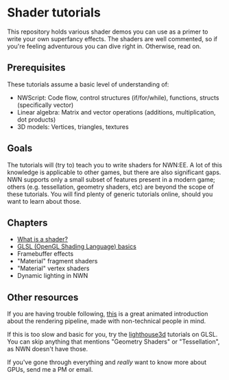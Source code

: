 # Shader tutorials

This repository holds various shader demos you can use as a primer to write your own superfancy effects. The shaders are well commented, so if you're feeling adventurous you can dive right in. Otherwise, read on.

## Prerequisites

These tutorials assume a basic level of understanding of:
- NWScript: Code flow, control structures (if/for/while), functions, structs (specifically vector)
- Linear algebra: Matrix and vector operations (additions, multiplication, dot products)
- 3D models: Vertices, triangles, textures

## Goals

The tutorials will (try to) teach you to write shaders for NWN:EE. A lot of this knowledge is applicable to other games, but there are also significant gaps. NWN supports only a small subset of features present in a modern game; others (e.g. tessellation, geometry shaders, etc) are beyond the scope of these tutorials. You will find plenty of generic tutorials online, should you want to learn about those.

## Chapters

- [What is a shader?](tut/what-is-a-shader.md)
- [GLSL (OpenGL Shading Language) basics](tut/glsl-basics.md)
- Framebuffer effects
- "Material" fragment shaders
- "Material" vertex shaders
- Dynamic lighting in NWN


## Other resources

If you are having trouble following, [this](https://simonschreibt.de/gat/renderhell/) is a great animated introduction about the rendering pipeline, made with non-technical people in mind.

If this is too slow and basic for you, try the [lighthouse3d](http://www.lighthouse3d.com/tutorials/) tutorials on GLSL. You can skip anything that mentions "Geometry Shaders" or "Tessellation", as NWN doesn't have those.

If you've gone through everything and _really_ want to know more about GPUs, send me a PM or email.
